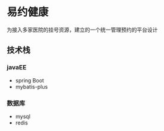# 易约健康
为接入多家医院的挂号资源，建立的一个统一管理预约的平台设计


## 技术栈
### javaEE 
- spring Boot
- mybatis-plus

### 数据库
- mysql
- redis


